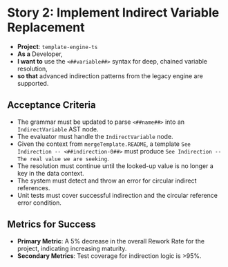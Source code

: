# Story 2: Implement Indirect Variable Replacement

- **Project**: `template-engine-ts`
- **As a** Developer,
- **I want to** use the `<##variable##>` syntax for deep, chained variable resolution,
- **so that** advanced indirection patterns from the legacy engine are supported.

## Acceptance Criteria

-   The grammar must be updated to parse `<##name##>` into an `IndirectVariable` AST node.
-   The evaluator must handle the `IndirectVariable` node.
-   Given the context from `mergeTemplate.README`, a template `See Indirection -- <##indirection-0##>` must produce `See Indirection -- The real value we are seeking`.
-   The resolution must continue until the looked-up value is no longer a key in the data context.
-   The system must detect and throw an error for circular indirect references.
-   Unit tests must cover successful indirection and the circular reference error condition.

## Metrics for Success

- **Primary Metric**: A 5% decrease in the overall Rework Rate for the project, indicating increasing maturity.
- **Secondary Metrics**: Test coverage for indirection logic is >95%.
